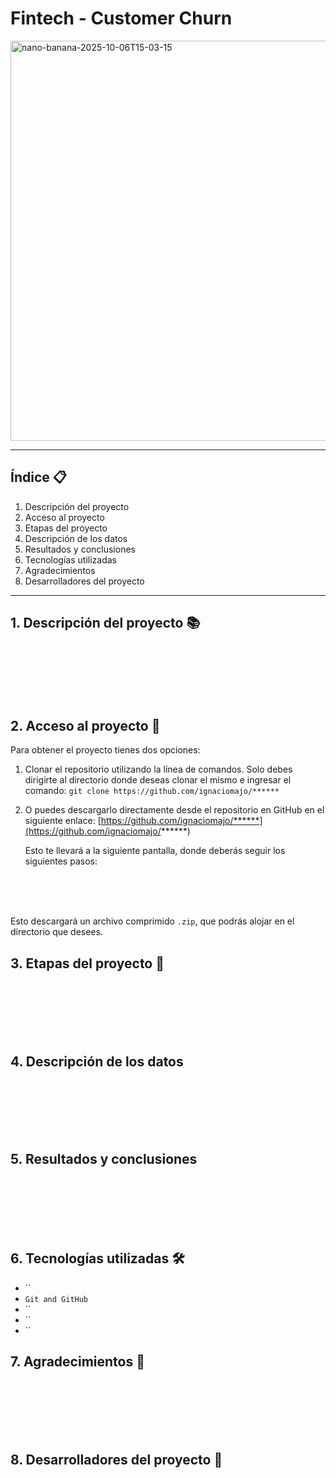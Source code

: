 # **Fintech - Customer Churn**

<img width="720" height="640" alt="nano-banana-2025-10-06T15-03-15" src="https://github.com/user-attachments/assets/9622b396-bf2e-4f82-a06b-64d332cdf90b" />

---

## Índice 📋

1. Descripción del proyecto
2. Acceso al proyecto
3. Etapas del proyecto
4. Descripción de los datos
5. Resultados y conclusiones
6. Tecnologías utilizadas
7. Agradecimientos
8. Desarrolladores del proyecto

---


## 1. Descripción del proyecto 📚

<br><br><br><br><br>


## 2. Acceso al proyecto 📂

Para obtener el proyecto tienes dos opciones:

1. Clonar el repositorio utilizando la línea de comandos. Solo debes dirigirte al directorio donde deseas clonar el mismo e ingresar el comando:
   `git clone https://github.com/ignaciomajo/******`

2. O puedes descargarlo directamente desde el repositorio en GitHub en el siguiente enlace:
   [https://github.com/ignaciomajo/******](https://github.com/ignaciomajo/******)

   Esto te llevará a la siguiente pantalla, donde deberás seguir los siguientes pasos:

<br><br><br>
   
Esto descargará un archivo comprimido `.zip`, que podrás alojar en el directorio que desees.


## 3. Etapas del proyecto 📝

<br><br><br><br><br>


## 4. Descripción de los datos

<br><br><br><br><br>


## 5. Resultados y conclusiones

<br><br><br><br><br>


## 6. Tecnologías utilizadas 🛠️

* ``
* `Git and GitHub`
* ``
* ``
* ``


## 7. Agradecimientos 🤝

<br><br><br><br><br>


## 8. Desarrolladores del proyecto 👷
